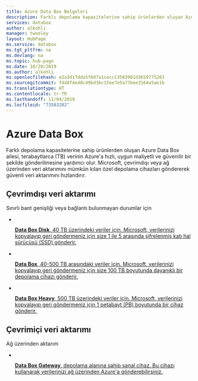 ```yaml
---
title: Azure Data Box Belgeleri
description: Farklı depolama kapasitelerine sahip ürünlerden oluşan Azure Data Box ailesi, terabaytlarca verinin Azure'a hızlı, uygun maliyetli ve güvenilir bir şekilde gönderilmesine yardımcı olur. Microsoft, çevrimdışı veya ağ üzerinden veri aktarımını mümkün kılan özel depolama cihazları göndererek güvenli veri aktarımını hızlandırır.
services: databox
author: alkohli
manager: twooley
layout: HubPage
ms.service: databox
ms.tgt_pltfrm: na
ms.devlang: na
ms.topic: hub-page
ms.date: 10/28/2019
ms.author: alkohli
ms.openlocfilehash: e2a3d17dda5f0d7a1cecc13583981d3659775283
ms.sourcegitcommit: f4d8f4e48c49bd3bc15ee7e5a77bee3164a5ae1b
ms.translationtype: HT
ms.contentlocale: tr-TR
ms.lasthandoff: 11/04/2019
ms.locfileid: "73583202"
---
```

<div id="main" class="v2">
<h1>Azure Data Box</h1>
<p>Farklı depolama kapasitelerine sahip ürünlerden oluşan Azure Data Box ailesi, terabaytlarca (TB) verinin Azure'a hızlı, uygun maliyetli ve güvenilir bir şekilde gönderilmesine yardımcı olur. Microsoft, çevrimdışı veya ağ üzerinden veri aktarımını mümkün kılan özel depolama cihazları göndererek güvenli veri aktarımını hızlandırır.</p>
<h2>Çevrimdışı veri aktarımı</h2>
<p>Sınırlı bant genişliği veya bağlantı bulunmayan durumlar için</p>
<ul class="cardsA panelContent singlePanelContent cols cols3">
    <li>
        <a href="/azure/databox/data-box-disk-overview">
            <div class="cardSize">
                <div class="cardPadding">
                    <div class="card">
                        <div class="cardImageOuter">
                            <div class="cardImage">
                                <img src="media/Data_Box.svg" alt="" />
                            </div>
                        </div>
                        <div class="cardText">
                            <p><b>Data Box Disk</b>, 40 TB üzerindeki veriler için. Microsoft, verilerinizi kopyalayıp geri göndermeniz için size 1 ile 5 arasında şifrelenmiş katı hal sürücüsü (SSD) gönderir.</p>
                        </div>
                    </div>
                </div>
            </div>
        </a>
    </li>
    <li>
        <a href="/azure/databox/data-box-overview">
            <div class="cardSize">
                <div class="cardPadding">
                    <div class="card">
                        <div class="cardImageOuter">
                            <div class="cardImage">
                            <img src="media/Data_Box.svg" alt="" />
                            </div>
                        </div>
                        <div class="cardText">
                            <p><b>Data Box</b>, 40-500 TB arasındaki veriler için. Microsoft, verilerinizi kopyalayıp geri göndermeniz için size 100 TB boyutunda dayanıklı bir depolama cihazı gönderir.</p>
                        </div>
                    </div>
                </div>
            </div>
        </a>
    </li>
    <li>
        <a href="/azure/databox/data-box-heavy-overview">
            <div class="cardSize">
                <div class="cardPadding">
                    <div class="card">
                        <div class="cardImageOuter">
                            <div class="cardImage"> 
                                <img src="media/Data_Box.svg" alt="" />
                            </div>
                        </div>
                        <div class="cardText">
                            <p><b>Data Box Heavy</b>, 500 TB üzerindeki veriler için. Microsoft, verilerinizi kopyalayıp geri göndermeniz için 1 petabayt (PB) boyutunda bir cihaz gönderir.</p>
                        </div>
                    </div>
                </div>
            </div>
        </a>
    </li>
</ul>
<h2>Çevrimiçi veri aktarımı</h2>
<p>Ağ üzerinden aktarım</p>
<ul class="cardsA panelContent singlePanelContent cols cols3" style="display:flex!important;">
    <li>
        <a href="/azure/databox-online/data-box-gateway-overview">
            <div class="cardSize">
                <div class="cardPadding">
                    <div class="card">
                        <div class="cardImageOuter">
                            <div class="cardImage"> 
                                <img src="media/Gateway_icon_w_arrow.svg" alt="" />
                            </div>
                        </div>
                        <div class="cardText">
                            <p><b>Data Box Gateway</b>, depolama alanına sahip sanal cihaz. Bu cihazı kullanarak verilerinizi ağ üzerinden Azure'a gönderebilirsiniz.</p>
                        </div>
                    </div>
                </div>
            </div>
        </a>
    </li>
</ul>
</div>